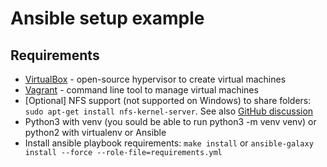 # Ansible setup example

## Requirements

* [VirtualBox](https://www.virtualbox.org/wiki/Downloads) - open-source hypervisor to create virtual machines
* [Vagrant](https://www.vagrantup.com/downloads.html) - command line tool to manage virtual machines
* [Optional] NFS support (not supported on Windows) to share folders: `sudo apt-get install nfs-kernel-server`. See also [GitHub discussion](https://github.com/eadmundo/openresty-pypi/issues/2#issuecomment-36073598)
* Python3 with venv (you sould be able to run python3 -m venv venv) or python2 with virtualenv or Ansible
* Install ansible playbook requirements: `make install` or `ansible-galaxy install --force --role-file=requirements.yml`
